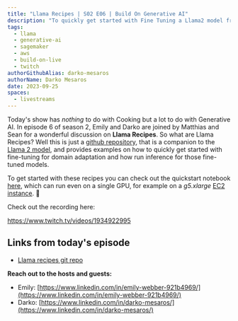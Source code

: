 ```yaml
---
title: "Llama Recipes | S02 E06 | Build On Generative AI"
description: "To quickly get started with Fine Tuning a Llama2 model from Meta, you can check out the llama-recipes repository. Today, we are joined by Matthias and Sean for a closer look at this"
tags:
  - llama
  - generative-ai
  - sagemaker
  - aws
  - build-on-live
  - twitch
authorGithubAlias: darko-mesaros
authorName: Darko Mesaros
date: 2023-09-25
spaces:
  - livestreams
---
```


Today's show has *nothing* to do with Cooking but a lot to do with Generative AI. In episode 6 of season 2, Emily and Darko are joined by Matthias and Sean for a wonderful discussion on **Llama Recipes**. So what are Llama Recipes? Well this is just a [github repository](https://github.com/facebookresearch/llama-recipes), that is a companion to the [Llama 2 model](https://github.com/facebookresearch/llama), and provides examples on how to quickly get started with fine-tuning for domain adaptation and how run inference for those fine-tuned models.

To get started with these recipes you can check out the quickstart notebook [here](https://github.com/facebookresearch/llama-recipes/blob/main/examples/quickstart.ipynb), which can run even on a single GPU, for example on a *g5.xlarge* [EC2 instance](https://aws.amazon.com/ec2/instance-types/g5/?sc_channel=el&sc_campaign=livestreams&sc_content=build_on_weekly&sc_geo=mult&sc_country=mult&sc_outcome=acq). 🥳

Check out the recording here:

https://www.twitch.tv/videos/1934922995

## Links from today's episode

- [Llama recipes git repo](https://github.com/facebookresearch/llama-recipes)

**Reach out to the hosts and guests:**

- Emily: [https://www.linkedin.com/in/emily-webber-921b4969/](https://www.linkedin.com/in/emily-webber-921b4969/) 
- Darko: [https://www.linkedin.com/in/darko-mesaros/](https://www.linkedin.com/in/darko-mesaros/)
